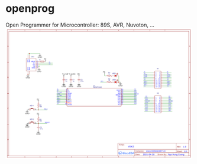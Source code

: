 # openprog
Open Programmer for Microcontroller: 89S, AVR, Nuvoton, ...
![Alt text](hardware/Schematic_M252FC2AE.png?raw=true "Schematic")
